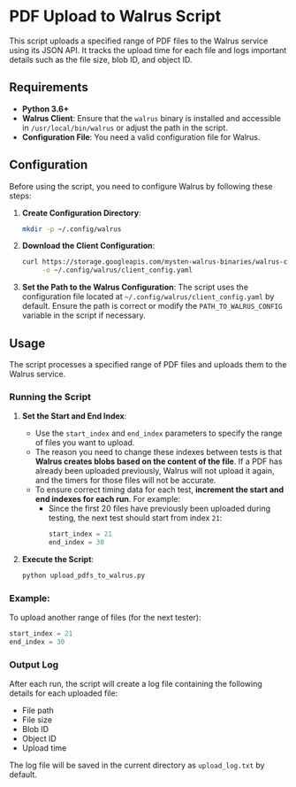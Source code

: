 # PDF Upload to Walrus Script

This script uploads a specified range of PDF files to the Walrus service using its JSON API. It tracks the upload time for each file and logs important details such as the file size, blob ID, and object ID.

## Requirements

- **Python 3.6+**
- **Walrus Client**: Ensure that the `walrus` binary is installed and accessible in `/usr/local/bin/walrus` or adjust the path in the script.
- **Configuration File**: You need a valid configuration file for Walrus.

## Configuration

Before using the script, you need to configure Walrus by following these steps:

1. **Create Configuration Directory**:

   ```bash
   mkdir -p ~/.config/walrus
   ```

2. **Download the Client Configuration**:

   ```bash
   curl https://storage.googleapis.com/mysten-walrus-binaries/walrus-configs/client_config.yaml \
        -o ~/.config/walrus/client_config.yaml
   ```

3. **Set the Path to the Walrus Configuration**:
   The script uses the configuration file located at `~/.config/walrus/client_config.yaml` by default. Ensure the path is correct or modify the `PATH_TO_WALRUS_CONFIG` variable in the script if necessary.

## Usage

The script processes a specified range of PDF files and uploads them to the Walrus service.

### Running the Script

1. **Set the Start and End Index**:

   - Use the `start_index` and `end_index` parameters to specify the range of files you want to upload.
   - The reason you need to change these indexes between tests is that **Walrus creates blobs based on the content of the file**. If a PDF has already been uploaded previously, Walrus will not upload it again, and the timers for those files will not be accurate.
   - To ensure correct timing data for each test, **increment the start and end indexes for each run**. For example:
     - Since the first 20 files have previously been uploaded during testing, the next test should start from index `21`:
       ```python
       start_index = 21
       end_index = 30
       ```

2. **Execute the Script**:
   ```bash
   python upload_pdfs_to_walrus.py
   ```

### Example:

To upload another range of files (for the next tester):

```python
start_index = 21
end_index = 30
```

### Output Log

After each run, the script will create a log file containing the following details for each uploaded file:

- File path
- File size
- Blob ID
- Object ID
- Upload time

The log file will be saved in the current directory as `upload_log.txt` by default.
